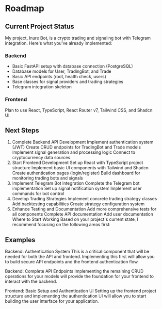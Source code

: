 # Roadmap

## Current Project Status

My project, Inure Bot, is a crypto trading and signaling bot with Telegram integration. Here's what you've already implemented:

### Backend

- Basic FastAPI setup with database connection (PostgreSQL)
- Database models for User, TradingBot, and Trade
- Basic API endpoints (root, health check, users)
- Base classes for signal providers and trading strategies
- Telegram integration skeleton

### Frontend

Plan to use React, TypeScript, React Router v7, Tailwind CSS, and Shadcn UI

## Next Steps

1. Complete Backend API Development
   Implement authentication system (JWT)
   Create CRUD endpoints for TradingBot and Trade models
   Implement signal generation and processing logic
   Connect to cryptocurrency data sources
2. Start Frontend Development
   Set up React with TypeScript project structure
   Implement basic UI components with Tailwind and Shadcn
   Create authentication pages (login/register)
   Build dashboard for monitoring trading bots and signals
3. Implement Telegram Bot Integration
   Complete the Telegram bot implementation
   Set up signal notification system
   Implement user commands for bot control
4. Develop Trading Strategies
   Implement concrete trading strategy classes
   Add backtesting capabilities
   Create strategy configuration system
5. Enhance Testing and Documentation
   Add more comprehensive tests for all components
   Complete API documentation
   Add user documentation
   Where to Start Working
   Based on your project's current state, I recommend focusing on the following areas first:

## Examples

Backend: Authentication System
This is a critical component that will be needed for both the API and frontend. Implementing this first will allow you to build secure API endpoints and the frontend authentication flow.

Backend: Complete API Endpoints
Implementing the remaining CRUD operations for your models will provide the foundation for your frontend to interact with the backend.

Frontend: Basic Setup and Authentication UI
Setting up the frontend project structure and implementing the authentication UI will allow you to start building the user interface for your application.
